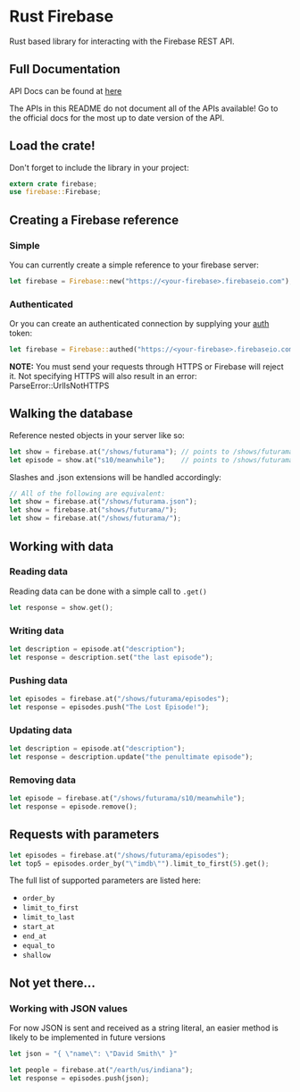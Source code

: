 # Rust Firebase

Rust based library for interacting with the Firebase REST API.

## Full Documentation

API Docs can be found at [here](http://icanteden.com/rust-firebase/firebase/)

The APIs in this README do not document all of the APIs available!
Go to the official docs for the most up to date version of the API.

## Load the crate!

Don't forget to include the library in your project:
```Rust
extern crate firebase;
use firebase::Firebase;
```

## Creating a Firebase reference

### Simple
You can currently create a simple reference to your firebase server:

```Rust
let firebase = Firebase::new("https://<your-firebase>.firebaseio.com");
```

### Authenticated
Or you can create an authenticated connection by supplying your [auth](https://www.firebase.com/docs/rest/guide/user-auth.html) token:

```Rust
let firebase = Firebase::authed("https://<your-firebase>.firebaseio.com", "<token>");
```

**NOTE:** You must send your requests through HTTPS or Firebase will reject it.
Not specifying HTTPS will also result in an error: ParseError::UrlIsNotHTTPS

## Walking the database

Reference nested objects in your server like so:

```Rust
let show = firebase.at("/shows/futurama"); // points to /shows/futurama
let episode = show.at("s10/meanwhile");    // points to /shows/futurama/s10/meanwhile
```

Slashes and .json extensions will be handled accordingly:

```Rust
// All of the following are equivalent:
let show = firebase.at("/shows/futurama.json");
let show = firebase.at("shows/futurama/");
let show = firebase.at("/shows/futurama/");
```

## Working with data

### Reading data

Reading data can be done with a simple call to ```.get()```
```Rust
let response = show.get();
```

### Writing data

```Rust
let description = episode.at("description");
let response = description.set("the last episode");
```

### Pushing data

```Rust
let episodes = firebase.at("/shows/futurama/episodes");
let response = episodes.push("The Lost Episode!");
```

### Updating data

```Rust
let description = episode.at("description");
let response = description.update("the penultimate episode");
```

### Removing data

```Rust
let episode = firebase.at("/shows/futurama/s10/meanwhile");
let response = episode.remove();
```

## Requests with parameters

```Rust
let episodes = firebase.at("/shows/futurama/episodes");
let top5 = episodes.order_by("\"imdb\"").limit_to_first(5).get();
```

The full list of supported parameters are listed here:

 - ```order_by```
 - ```limit_to_first```
 - ```limit_to_last```
 - ```start_at```
 - ```end_at```
 - ```equal_to```
 - ```shallow```

## Not yet there...

### Working with JSON values

For now JSON is sent and received as a string literal, an easier method is
likely to be implemented in future versions

```Rust
let json = "{ \"name\": \"David Smith\" }"

let people = firebase.at("/earth/us/indiana");
let response = episodes.push(json);
```
